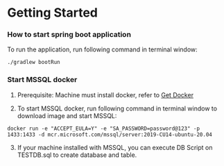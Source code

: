 # Getting Started

### How to start spring boot application
To run the application, run following command in terminal window:

`./gradlew bootRun`

### Start MSSQL docker 

1. Prerequisite: Machine must install docker, refer to [Get Docker](https://docs.docker.com/get-docker/)

2. To start MSSQL docker, run following command in terminal window to download image and start MSSQL:

`docker run -e "ACCEPT_EULA=Y" -e "SA_PASSWORD=password@123" -p 1433:1433 -d mcr.microsoft.com/mssql/server:2019-CU14-ubuntu-20.04`

3. If your machine installed with MSSQL, you can execute DB Script on TESTDB.sql to create database and table.